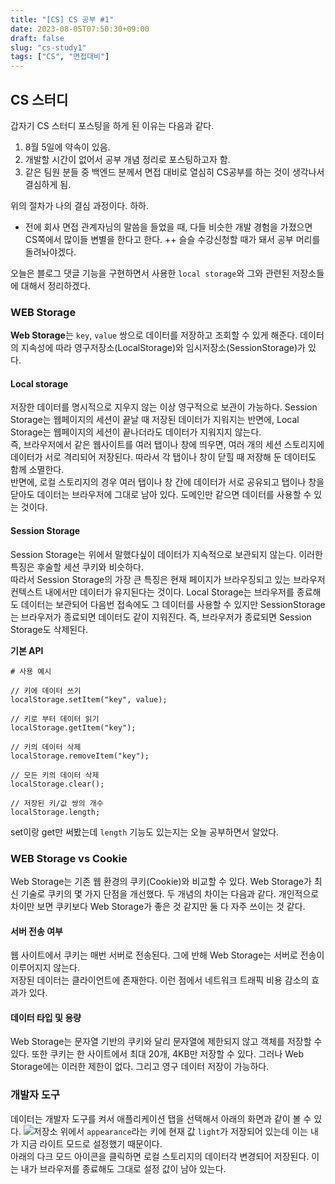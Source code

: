 ```yaml
---
title: "[CS] CS 공부 #1"
date: 2023-08-05T07:50:30+09:00
draft: false
slug: "cs-study1"
tags: ["CS", "면접대비"]
---
```


## CS 스터디

갑자기 CS 스터디 포스팅을 하게 된 이유는 다음과 같다.
<br>

1. 8월 5일에 약속이 있음.
2. 개발할 시간이 없어서 공부 개념 정리로 포스팅하고자 함.
3. 같은 팀원 분들 중 백엔드 분께서 면접 대비로 열심히 CS공부를 하는 것이 생각나서 결심하게 됨.

위의 절차가 나의 결심 과정이다. 하하.

- 전에 회사 면접 관계자님의 말씀을 들었을 때, 다들 비슷한 개발 경험을 가졌으면 CS쪽에서 많이들 변별을 한다고 한다.
  ++ 슬슬 수강신청할 때가 돼서 공부 머리를 돌려놔야겠다.

오늘은 블로그 댓글 기능을 구현하면서 사용한 `local storage`와 그와 관련된 저장소들에 대해서 정리하겠다.

### WEB Storage

**Web Storage**는 `key`, `value` 쌍으로 데이터를 저장하고 조회할 수 있게 해준다.
데이터의 지속성에 따라 영구저장소(LocalStorage)와 임시저장소(SessionStorage)가 있다.

#### Local storage

저장한 데이터를 명시적으로 지우지 않는 이상 영구적으로 보관이 가능하다. Session Storage는 웹페이지의 세션이 끝날 때 저장된 데이터가 지워지는 반면에, Local Storage는 웹페이지의 세션이 끝나더라도 데이터가 지워지지 않는다.<br>
즉, 브라우저에서 같은 웹사이트를 여러 탭이나 창에 띄우면, 여러 개의 세션 스토리지에 데이터가 서로 격리되어 저장된다. 따라서 각 탭이나 창이 닫힐 때 저장해 둔 데이터도 함께 소멸한다.
<br>반면에, 로컬 스토리지의 경우 여러 탭이나 창 간에 데이터가 서로 공유되고 탭이나 창을 닫아도 데이터는 브라우저에 그대로 남아 있다. 도메인만 같으면 데이터를 사용할 수 있는 것이다.

#### Session Storage

Session Storage는 위에서 말했다싶이 데이터가 지속적으로 보관되지 않는다. 이러한 특징은 후술할 세션 쿠키와 비슷하다.
<br>따라서 Session Storage의 가장 큰 특징은 현재 페이지가 브라우징되고 있는 브라우저 컨텍스트 내에서만 데이터가 유지된다는 것이다.
Local Storage는 브라우저를 종료해도 데이터는 보관되어 다음번 접속에도 그 데이터를 사용할 수 있지만 SessionStorage는 브라우저가 종료되면 데이터도 같이 지워진다. 즉, 브라우저가 종료되면 Session Storage도 삭제된다.

**기본 API**

```
# 사용 예시

// 키에 데이터 쓰기
localStorage.setItem("key", value);

// 키로 부터 데이터 읽기
localStorage.getItem("key");

// 키의 데이터 삭제
localStorage.removeItem("key");

// 모든 키의 데이터 삭제
localStorage.clear();

// 저장된 키/값 쌍의 개수
localStorage.length;
```

set이랑 get만 써봤는데 `length` 기능도 있는지는 오늘 공부하면서 알았다.

### WEB Storage vs Cookie

Web Storage는 기존 웹 환경의 쿠키(Cookie)와 비교할 수 있다. Web Storage가 최신 기술로 쿠키의 몇 가지 단점을 개선했다.
두 개념의 차이는 다음과 같다. 개인적으로 차이만 보면 쿠키보다 Web Storage가 좋은 것 같지만 둘 다 자주 쓰이는 것 같다.

#### 서버 전송 여부

웹 사이트에서 쿠키는 매번 서버로 전송된다. 그에 반해 Web Storage는 서버로 전송이 이루어지지 않는다.
<br> 저장된 데이터는 클라이언트에 존재한다. 이런 점에서 네트워크 트래픽 비용 감소의 효과가 있다.

#### 데이터 타입 및 용량

Web Storage는 문자열 기반의 쿠키와 달리 문자열에 제한되지 않고 객체를 저장할 수 있다.
또한 쿠키는 한 사이트에서 최대 20개, 4KB만 저장할 수 있다. 그러나 Web Storage에는 이러한 제한이 없다.
그리고 영구 데이터 저장이 가능하다.

### 개발자 도구

데이터는 개발자 도구를 켜서 애플리케이션 탭을 선택해서 아래의 화면과 같이 볼 수 있다.
![저장소](img/cs-study1.png)
위에서 `appearance`라는 키에 현재 값 `light`가 저장되어 있는데 이는 내가 지금 라이트 모드로 설정했기 때문이다.
<br>아래의 다크 모드 아이콘을 클릭하면 로컬 스토리지의 데이터각 변경되어 저장된다.
이는 내가 브라우저를 종료해도 그대로 설정 값이 남아 있는다.
